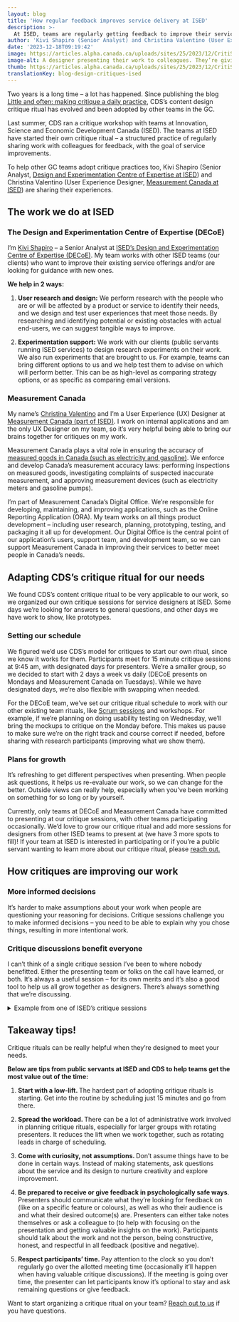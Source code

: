 ```yaml
---
layout: blog
title: 'How regular feedback improves service delivery at ISED'
description: >-
  At ISED, teams are regularly getting feedback to improve their services. Hear from the Design and Experimentation Centre of Expertise (DECoE) and Measurement Canada.
author: 'Kivi Shapiro (Senior Analyst) and Christina Valentino (User Experience Designer), ISED'
date: '2023-12-18T09:19:42'
image: https://articles.alpha.canada.ca/uploads/sites/25/2023/12/CritiSessImpServDel_ISED_Blog_Post-scaled.jpg
image-alt: A designer presenting their work to colleagues. They’re giving feedback to help improve it.
thumb: https://articles.alpha.canada.ca/uploads/sites/25/2023/12/CritiSessImpServDel_ISED_Blog_Post-scaled.jpg
translationKey: blog-design-critiques-ised
---
```


<p>Two years is a long time – a lot has happened. Since publishing the blog <a href="https://digital.canada.ca/2021/07/08/little-and-often-making-critique-a-daily-practice/" target="_blank" rel="noreferrer noopener">Little and often: making critique a daily practice</a>, CDS’s content design critique ritual has evolved and been adopted by other teams in the GC.&nbsp;</p>



<p>Last summer, CDS ran a critique workshop with teams at Innovation, Science and Economic Development Canada (ISED). The teams at ISED have started their own critique ritual – a structured practice of regularly sharing work with colleagues for feedback, with the goal of service improvements.</p>



<p>To help other GC teams adopt critique practices too, Kivi Shapiro (Senior Analyst, <a href="https://ised-isde.canada.ca/site/design-experimentation-centre-expertise/en" target="_blank" rel="noreferrer noopener">Design and Experimentation Centre of Expertise at ISED</a>) and Christina Valentino (User Experience Designer, <a href="https://ised-isde.canada.ca/site/measurement-canada/en" target="_blank" rel="noreferrer noopener">Measurement Canada at ISED</a>) are sharing their experiences.&nbsp;</p>



<h2 class="wp-block-heading" id="h-the-work-we-do-at-ised"><strong>The work we do at ISED</strong></h2>



<h3 class="wp-block-heading" id="h-the-design-and-experimentation-centre-of-expertise-decoe"><strong>The Design and Experimentation Centre of Expertise (DECoE)</strong></h3>



<p>I’m <a href="https://www.linkedin.com/in/kivishapiro/" target="_blank" rel="noreferrer noopener">Kivi Shapiro</a> – a Senior Analyst at <a href="https://ised-isde.canada.ca/site/design-experimentation-centre-expertise/en" target="_blank" rel="noreferrer noopener">ISED’s Design and Experimentation Centre of Expertise (DECoE)</a>. My team works with other ISED teams (our clients) who want to improve their existing service offerings and/or are looking for guidance with new ones.</p>



<p><strong>We help in 2 ways:</strong></p>



<ol class="wp-block-list">
<li><strong>User research and design:</strong> We perform research with the people who are or will be affected by a product or service to identify their needs, and we design and test user experiences that meet those needs. By researching and identifying potential or existing obstacles with actual end-users, we can suggest tangible ways to improve.</li>
</ol>



<ol class="wp-block-list" start="2">
<li><strong>Experimentation support:</strong> We work with our clients (public servants running ISED services) to design research experiments on their work. We also run experiments that are brought to us. For example, teams can bring different options to us and we help test them to advise on which will perform better. This can be as high-level as comparing strategy options, or as specific as comparing email versions.</li>
</ol>



<h3 class="wp-block-heading"><strong>Measurement Canada</strong></h3>



<p>My name’s <a href="https://www.linkedin.com/in/christina-valentino-9440b7161/" target="_blank" rel="noreferrer noopener">Christina Valentino</a> and I’m a User Experience (UX) Designer at <a href="https://ised-isde.canada.ca/site/measurement-canada/en" target="_blank" rel="noreferrer noopener">Measurement Canada (part of ISED)</a>. I work on internal applications and am the only UX Designer on my team, so it’s very helpful being able to bring our brains together for critiques on my work.&nbsp;</p>



<p>Measurement Canada plays a vital role in ensuring the accuracy of <a href="https://ised-isde.canada.ca/site/measurement-canada/en/buying-and-selling-measured-goods/buying-measured-goods" target="_blank" rel="noreferrer noopener">measured goods in Canada (such as electricity and gasoline)</a>. We enforce and develop Canada’s measurement accuracy laws: performing inspections on measured goods, investigating complaints of suspected inaccurate measurement, and approving measurement devices (such as electricity meters and gasoline pumps).</p>



<p>I’m part of Measurement Canada’s Digital Office. We’re responsible for developing, maintaining, and improving applications, such as the Online Reporting Application (ORA). My team works on all things product development – including user research, planning, prototyping, testing, and packaging it all up for development. Our Digital Office is the central point of our application’s users, support team, and development team, so we can support Measurement Canada in improving their services to better meet people in Canada’s needs.</p>



<h2 class="wp-block-heading"><strong>Adapting CDS’s critique ritual for our needs</strong></h2>



<p>We found CDS’s content critique ritual to be very applicable to our work, so we organized our own critique sessions for service designers at ISED. Some days we’re looking for answers to general questions, and other days we have work to show, like prototypes.</p>



<h3 class="wp-block-heading"><strong>Setting our schedule</strong></h3>



<p>We figured we’d use CDS’s model for critiques to start our own ritual, since we know it works for them. Participants meet for 15 minute critique sessions at 9:45 am, with designated days for presenters. We’re a smaller group, so we decided to start with 2 days a week vs daily (DECoE presents on Mondays and Measurement Canada on Tuesdays). While we have designated days, we’re also flexible with swapping when needed.&nbsp;</p>



<p>For the DECoE team, we’ve set our critique ritual schedule to work with our other existing team rituals, like <a href="https://www.btb.termiumplus.gc.ca/tpv2alpha/alpha-fra.html?lang=fra&amp;i=1&amp;srchtxt=scrum&amp;index=alt&amp;codom2nd_wet=1#resultrecs" target="_blank" rel="noreferrer noopener">Scrum sessions</a> and workshops. For example, if we’re planning on doing usability testing on Wednesday, we’ll bring the mockups to critique on the Monday before. This makes us pause to make sure we’re on the right track and course correct if needed, before sharing with research participants (improving what we show them).</p>



<h3 class="wp-block-heading"><strong>Plans for growth</strong></h3>



<p>It&#8217;s refreshing to get different perspectives when presenting. When people ask questions, it helps us re-evaluate our work, so we can change for the better. Outside views can really help, especially when you’ve been working on something for so long or by yourself.</p>



<p>Currently, only teams at DECoE and Measurement Canada have committed to presenting at our critique sessions, with other teams participating occasionally. We’d love to grow our critique ritual and add more sessions for designers from other ISED teams to present at (we have 3 more spots to fill)! If your team at ISED is interested in participating or if you’re a public servant wanting to learn more about our critique ritual, please <a href="https://www.ic.gc.ca/eic/site/096.nsf/frm-eng/WDES-AQZTH8" target="_blank" rel="noreferrer noopener">reach out.</a></p>



<h2 class="wp-block-heading"><strong>How critiques are improving our work</strong></h2>



<h3 class="wp-block-heading"><strong>More informed decisions</strong></h3>



<p>It’s harder to make assumptions about your work when people are questioning your reasoning for decisions. Critique sessions challenge you to make informed decisions – you need to be able to explain why you chose things, resulting in more intentional work.</p>



<h3 class="wp-block-heading"><strong>Critique discussions benefit everyone</strong></h3>



<p>I can&#8217;t think of a single critique session I’ve been to where nobody benefitted. Either the presenting team or folks on the call have learned, or both. It’s always a useful session – for its own merits and it’s also a good tool to help us all grow together as designers. There&#8217;s always something that we&#8217;re discussing.</p>



<details class="wp-block-cds-snc-accordion"><summary>Example from one of ISED’s critique sessions</summary>
<p>Right now at DECoE, we&#8217;re working on a project with the <a href="https://ised-isde.canada.ca/site/spectrum-management-telecommunications/en" target="_blank" rel="noreferrer noopener">people in charge of spectrum management and telecommunications.</a> These are the folks who regulate Canada&#8217;s airwaves, including radio signals, TVs, cell phones, etc. We&#8217;re helping them design a new, public-facing service that enables individual businesses (like universities or factories) who meet their <a href="https://ised-isde.canada.ca/site/spectrum-management-telecommunications/en/spectrum-allocation/decision-non-competitive-local-licensing-framework-including-spectrum-3900-3980-mhz-band-and" target="_blank" rel="noreferrer noopener">rules</a> to choose a network that’s just for them (like a 5G network). This removes interference and improves the signal quality of the network.</p>



<p>Since many potential users of this service won’t have technical experience with spectrum, the application form for spectrum licenses needs to be easy to understand and complete. In the form we’re designing, applicants can select one of two power levels for their cellular network: low power or medium power. Low power transmitters can be used in license areas up to 15 km², while medium power transmitters can be used in license areas between 75 km² and 165 km² (any other size of license area is invalid, but people can apply for multiple smaller licenses that cover the desired area).</p>



<p>The step where we ask applicants about the power level is step 3 of 6, and on the following screen, step 4 of 6, we ask them to draw their desired license area on a map. Since the map page has data validation, if the user draws an area that is too large or too small for the power level they chose, then they get an error message.&nbsp;</p>



<p>When we brought the design to a review session, one of the participants pointed out that we didn’t have any kind of size reminder for the applicant before they started drawing. This was a violation of Jakob Nielsen’s Usability Heuristic #6: “Recognition rather than recall”. They suggested we add a reminder to the page’s instructions, which we did. It’s a small change, but one that has the potential to save people time.</p>
</details>



<h2 class="wp-block-heading"><strong>Takeaway tips!</strong></h2>



<p>Critique rituals can be really helpful when they’re designed to meet your needs.&nbsp;</p>



<p><strong>Below are tips from public servants at ISED and CDS to help teams get the most value out of the time:</strong></p>



<ol class="wp-block-list">
<li><strong>Start with a low-lift. </strong>The hardest part of adopting critique rituals is starting. Get into the routine by scheduling just 15 minutes and go from there.</li>
</ol>



<ol class="wp-block-list" start="2">
<li><strong>Spread the workload. </strong>There can be a lot of administrative work involved in planning critique rituals, especially for larger groups with rotating presenters. It reduces the lift when we work together, such as rotating leads in charge of scheduling.</li>
</ol>



<ol class="wp-block-list" start="3">
<li><strong>Come with curiosity, not assumptions. </strong>Don’t assume things have to be done in certain ways. Instead of making statements, ask questions about the service and its design to nurture creativity and explore improvement.&nbsp;</li>
</ol>



<ol class="wp-block-list" start="4">
<li><strong>Be prepared to receive or give feedback in psychologically safe ways</strong>. Presenters should communicate what they’re looking for feedback on (like on a specific feature or colours), as well as who their audience is and what their desired outcome(s) are. Presenters can either take notes themselves or ask a colleague to (to help with focusing on the presentation and getting valuable insights on the work). Participants should talk about the work and not the person, being constructive, honest, and respectful in all feedback (positive and negative).</li>
</ol>



<ol class="wp-block-list" start="5">
<li><strong>Respect participants’ time. </strong>Pay attention to the clock so you don’t regularly go over the allotted meeting time (occasionally it’ll happen when having valuable critique discussions). If the meeting is going over time, the presenter can let participants know it&#8217;s optional to stay and ask remaining questions or give feedback.</li>
</ol>



<p>Want to start organizing a critique ritual on your team? <a href="mailto:cds-snc@servicecanada.gc.ca" target="_blank" rel="noreferrer noopener">Reach out to us</a> if you have questions.</p>

